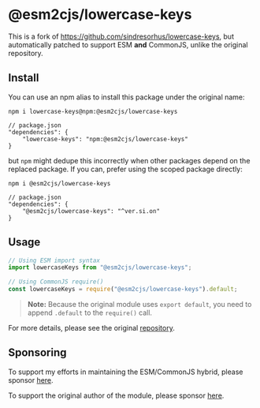 # @esm2cjs/lowercase-keys

This is a fork of https://github.com/sindresorhus/lowercase-keys, but automatically patched to support ESM **and** CommonJS, unlike the original repository.

## Install

You can use an npm alias to install this package under the original name:

```
npm i lowercase-keys@npm:@esm2cjs/lowercase-keys
```

```jsonc
// package.json
"dependencies": {
    "lowercase-keys": "npm:@esm2cjs/lowercase-keys"
}
```

but `npm` might dedupe this incorrectly when other packages depend on the replaced package. If you can, prefer using the scoped package directly:

```
npm i @esm2cjs/lowercase-keys
```

```jsonc
// package.json
"dependencies": {
    "@esm2cjs/lowercase-keys": "^ver.si.on"
}
```

## Usage

```js
// Using ESM import syntax
import lowercaseKeys from "@esm2cjs/lowercase-keys";

// Using CommonJS require()
const lowercaseKeys = require("@esm2cjs/lowercase-keys").default;
```

> **Note:**
> Because the original module uses `export default`, you need to append `.default` to the `require()` call.

For more details, please see the original [repository](https://github.com/sindresorhus/lowercase-keys).

## Sponsoring

To support my efforts in maintaining the ESM/CommonJS hybrid, please sponsor [here](https://github.com/sponsors/AlCalzone).

To support the original author of the module, please sponsor [here](https://github.com/sindresorhus/lowercase-keys).
